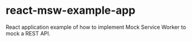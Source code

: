 # react-msw-example-app
React application example of how to implement Mock Service Worker to mock a REST API.
